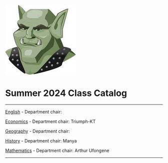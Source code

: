 ![greengoblinmascot](media/gg.jpeg)
# Summer 2024 Class Catalog
---

[English](english.md) - Department chair: <github username>

[Economics](economics.md) - Department chair: Triumph-KT 

[Geography](geography.md) - Department chair: <github username>

[History](history.md) - Department chair: Manya <Manya1905>

[Mathematics](math.md) - Department chair: <github arthUFO12> Arthur Ufongene

---
